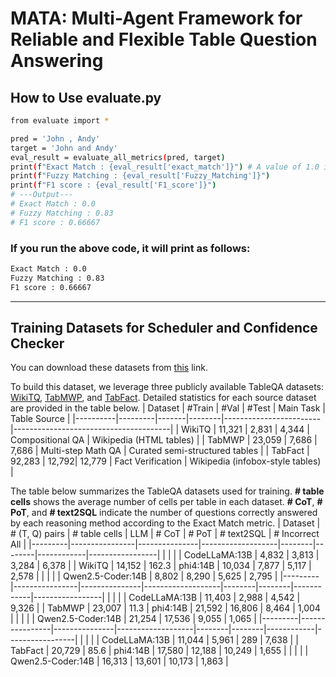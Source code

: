 # MATA: Multi-Agent Framework for Reliable and Flexible Table Question Answering

## How to Use evaluate.py

```bash
from evaluate import *

pred = 'John , Andy'
target = 'John and Andy'
eval_result = evaluate_all_metrics(pred, target)
print(f"Exact Match : {eval_result['exact_match']}") # A value of 1.0 indicates True, and 0.0 indicates False.
print(f"Fuzzy Matching : {eval_result['Fuzzy_Matching']}")
print(f"F1 score : {eval_result['F1_score']}")
# ---Output---
# Exact Match : 0.0
# Fuzzy Matching : 0.83
# F1 score : 0.66667
```

### If you run the above code, it will print as follows:
```bash
Exact Match : 0.0
Fuzzy Matching : 0.83
F1 score : 0.66667
```


----------------

## Training Datasets for Scheduler and Confidence Checker

You can download these datasets from [this](https://drive.google.com/drive/folders/1kAmC_wJxNI-Be9s9Ug77m4phgLI_ZyOR?usp=sharing) link.

To build this dataset, we leverage three publicly available TableQA datasets: [WikiTQ](https://ppasupat.github.io/WikiTableQuestions/), [TabMWP](https://promptpg.github.io/index.html#home), and [TabFact](https://github.com/wenhuchen/Table-Fact-Checking). Detailed statistics for each source dataset are provided in the table below.
| Dataset  | #Train  | #Val  | #Test  | Main Task              | Table Source                         |
|----------|---------|-------|--------|------------------------|---------------------------------------|
| WikiTQ   | 11,321  | 2,831 | 4,344  | Compositional QA       | Wikipedia (HTML tables)               |
| TabMWP   | 23,059  | 7,686 | 7,686  | Multi-step Math QA     | Curated semi-structured tables        |
| TabFact  | 92,283  | 12,792| 12,779 | Fact Verification      | Wikipedia (infobox-style tables)      |



The table below summarizes the TableQA datasets used for training. **# table cells** shows the average number of cells per table in each dataset. **# CoT**, **# PoT**, and **# text2SQL** indicate the number of questions correctly answered by each reasoning method according to the Exact Match metric.
| Dataset | # (T, Q) pairs | # table cells | LLM               | # CoT  | # PoT  | # text2SQL | # Incorrect All |
|---------|----------------|---------------|-------------------|--------|--------|------------|-----------------|
|         |                |               | CodeLLaMA:13B     | 4,832  | 3,813  | 3,284      | 6,378           |
| WikiTQ  |     14,152     |   162.3       | phi4:14B          | 10,034 | 7,877  | 5,117      | 2,578           |
|         |                |               | Qwen2.5-Coder:14B | 8,802  | 8,290  | 5,625      | 2,795           |
|---------|----------------|---------------|-------------------|--------|--------|------------|-----------------|
|         |                |               | CodeLLaMA:13B     | 11,403 | 2,988  | 4,542      | 9,326           |
|  TabMWP |  23,007        | 11.3          | phi4:14B          | 21,592 | 16,806 | 8,464      | 1,004           |
|         |                |               | Qwen2.5-Coder:14B | 21,254 | 17,536 | 9,055      | 1,065           |
|---------|----------------|---------------|-------------------|--------|--------|------------|-----------------|
|         |                |               | CodeLLaMA:13B     | 11,044 | 5,961  | 289        | 7,638           |
| TabFact |  20,729        | 85.6          | phi4:14B          | 17,580 | 12,188 | 10,249     | 1,655           |
|         |                |               | Qwen2.5-Coder:14B | 16,313 | 13,601 | 10,173     | 1,863           |





